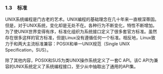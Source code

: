 ### 1.3　标准

UNIX系统编程是门古老的艺术。UNIX编程的基础理念在几十年来一直根深蒂固。但是，对于UNIX系统，变化却是无处不在。各种行为不断变化，特性不断增加。为了使UNIX世界变得有序，标准化组织为系统接口定义了很多套官方标准。虽然存在很多这样的官方标准，但是Linux没有遵循任何一个标准。相反地，Linux致力于和两大主流标准兼容：POSIX和单一UNIX规范（Single UNIX Specification，SUS）。

除了其他内容，POSIX和SUS为类UNIX操作系统定义了一套C API。该C API为兼容的UNIX系统定义了系统编程接口，至少从中抽取出了通用的API集。

